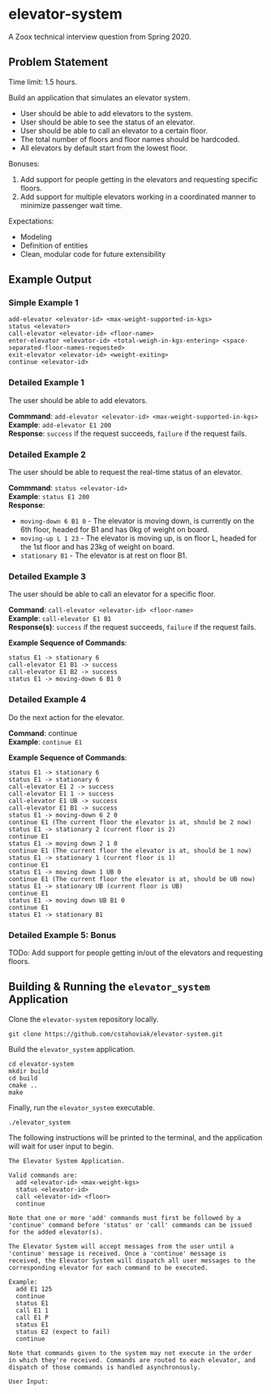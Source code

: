 # elevator-system

A Zoox technical interview question from Spring 2020.

## Problem Statement
Time limit: 1.5 hours.

Build an application that simulates an elevator system.
- User should be able to add elevators to the system.
- User should be able to see the status of an elevator.
- User should be able to call an elevator to a certain floor.
- The total number of floors and floor names should be hardcoded.
- All elevators by default start from the lowest floor.

Bonuses:
1. Add support for people getting in the elevators and requesting specific floors.
2. Add support for multiple elevators working in a coordinated manner to minimize passenger wait time.

Expectations:
- Modeling
- Definition of entities
- Clean, modular code for future extensibility

## Example Output

### Simple Example 1
```
add-elevator <elevator-id> <max-weight-supported-in-kgs>
status <elevator>
call-elevator <elevator-id> <floor-name>
enter-elevator <elevator-id> <total-weigh-in-kgs-entering> <space-separated-floor-names-requested>
exit-elevator <elevator-id> <weight-exiting>
continue <elevator-id>
```

### Detailed Example 1
The user should be able to add elevators.

__Commmand__: `add-elevator <elevator-id> <max-weight-supported-in-kgs>`\
__Example__: `add-elevator E1 200`\
__Response__: `success` if the request succeeds, `failure` if the request fails.

### Detailed Example 2
The user should be able to request the real-time status of an elevator.

__Commmand__: `status <elevator-id>`\
__Example__: `status E1 200`\
__Response__:
  - `moving-down 6 B1 0` - The elevator is moving down, is currently on the 6th floor, headed for B1 and has 0kg of weight on board.
  - `moving-up L 1 23` - The elevator is moving up, is on floor L, headed for the 1st floor and has 23kg of weight on board.
  - `stationary B1` - The elevator is at rest on floor B1.


### Detailed Example 3
The user should be able to call an elevator for a specific floor.

__Command__: `call-elevator <elevator-id> <floor-name>`\
__Example__: `call-elevator E1 B1`\
__Response(s)__: `success` if the request succeeds, `failure` if the request fails.

__Example Sequence of Commands__:
```
status E1 -> stationary 6
call-elevator E1 B1 -> success
call-elevator E1 B2 -> success
status E1 -> moving-down 6 B1 0
```

### Detailed Example 4
Do the next action for the elevator.

__Command__: continue <elevator-id>\
__Example__: `continue E1`

__Example Sequence of Commands__:
```
status E1 -> stationary 6
status E1 -> stationary 6
call-elevator E1 2 -> success
call-elevator E1 1 -> success
call-elevator E1 UB -> success
call-elevator E1 B1 -> success
status E1 -> moving-down 6 2 0
continue E1 (The current floor the elevator is at, should be 2 now)
status E1 -> stationary 2 (current floor is 2)
continue E1
status E1 -> moving down 2 1 0
continue E1 (The current floor the elevator is at, should be 1 now)
status E1 -> stationary 1 (current floor is 1)
continue E1
status E1 -> moving down 1 UB 0
continue E1 (The current floor the elevator is at, should be UB now)
status E1 -> stationary UB (current floor is UB)
continue E1
status E1 -> moving down UB B1 0
continue E1
status E1 -> stationary B1
```

### Detailed Example 5: Bonus
TODo: Add support for people getting in/out of the elevators and requesting floors.

## Building & Running the `elevator_system` Application

Clone the `elevator-system` repository locally.
  ```
  git clone https://github.com/cstahoviak/elevator-system.git
  ```

Build the `elevator_system` application.
  ```
  cd elevator-system
  mkdir build
  cd build
  cmake ..
  make
  ```

Finally, run the `elevator_system` executable.
  ```
  ./elevator_system
  ```

The following instructions will be printed to the terminal, and the application will wait for user input to begin.

  ```
  The Elevator System Application.

  Valid commands are:
    add <elevator-id> <max-weight-kgs>
    status <elevator-id>
    call <elevator-id> <floor>
    continue

  Note that one or more 'add' commands must first be followed by a
  'continue' command before 'status' or 'call' commands can be issued
  for the added elevator(s).

  The Elevator System will accept messages from the user until a
  'continue' message is received. Once a 'continue' message is
  received, the Elevator System will dispatch all user messages to the
  corresponding elevator for each command to be executed.

  Example:
    add E1 125
    continue
    status E1
    call E1 1
    call E1 P
    status E1
    status E2 (expect to fail)
    continue

  Note that commands given to the system may not execute in the order
  in which they're received. Commands are routed to each elevator, and
  dispatch of those commands is handled asynchronously.

  User Input: 
  ```

